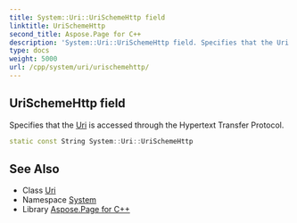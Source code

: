 ```yaml
---
title: System::Uri::UriSchemeHttp field
linktitle: UriSchemeHttp
second_title: Aspose.Page for C++
description: 'System::Uri::UriSchemeHttp field. Specifies that the Uri is accessed through the Hypertext Transfer Protocol in C++.'
type: docs
weight: 5000
url: /cpp/system/uri/urischemehttp/
---
```

## UriSchemeHttp field


Specifies that the [Uri](../) is accessed through the Hypertext Transfer Protocol.

```cpp
static const String System::Uri::UriSchemeHttp
```

## See Also

* Class [Uri](../)
* Namespace [System](../../)
* Library [Aspose.Page for C++](../../../)
